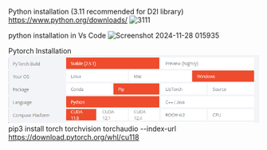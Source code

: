 


Python installation (3.11 recommended for D2l library)
https://www.python.org/downloads/
![3111](https://github.com/user-attachments/assets/43df7678-9ab7-4ab2-94ee-5c086dede16b)

python installation in Vs Code
![Screenshot 2024-11-28 015935](https://github.com/user-attachments/assets/b226e331-4fa9-4958-8297-95f2ed8c9e71)

Pytorch Installation
![alt text](122.png)
pip3 install torch torchvision torchaudio --index-url https://download.pytorch.org/whl/cu118
